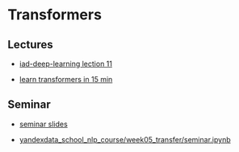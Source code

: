 # Transformers

## Lectures
* [iad-deep-learning lection 11](https://www.youtube.com/watch?v=P5wNb9Mt9RE&list=PLEwK9wdS5g0qa3PIhR6HBDJD_QnrfP8Ei&index=58)

* [learn  transformers in 15 min](https://www.youtube.com/watch?v=4Bdc55j80l8)

## Seminar
* [seminar slides](https://docs.google.com/presentation/d/1vbfwyhaKVou2xU7v_RVUMoyXRf-gsb20FCQQhQ7GhaE/edit?usp=sharing)

* [yandexdata_school_nlp_course/week05_transfer/seminar.ipynb](https://github.com/yandexdataschool/nlp_course/blob/2021/week05_transfer/seminar.ipynb)



